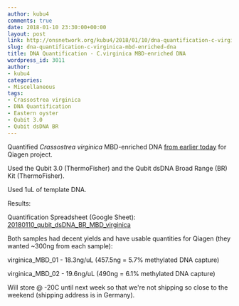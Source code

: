 ```yaml
---
author: kubu4
comments: true
date: 2018-01-10 23:30:00+00:00
layout: post
link: http://onsnetwork.org/kubu4/2018/01/10/dna-quantification-c-virginica-mbd-enriched-dna/
slug: dna-quantification-c-virginica-mbd-enriched-dna
title: DNA Quantification - C.virginica MBD-enriched DNA
wordpress_id: 3011
author:
- kubu4
categories:
- Miscellaneous
tags:
- Crassostrea virginica
- DNA Quantification
- Eastern oyster
- Qubit 3.0
- Qubit dsDNA BR
---
```


Quantified _Crassostrea virginica_ MBD-enriched DNA [from earlier today](http://onsnetwork.org/kubu4/2018/01/10/mbd-enrichment…ared-dna-day-3/) for Qiagen project.

Used the Qubit 3.0 (ThermoFisher) and the Qubit dsDNA Broad Range (BR) Kit (ThermoFisher).

Used 1uL of template DNA.

Results:

Quantification Spreadsheet (Google Sheet): [20180110_qubit_dsDNA_BR_MBD_virginica](https://docs.google.com/spreadsheets/d/1HVwlkcCn2AmhJQAHbP4GYSD-V4-ZnahiD55kc9PdjYs/edit?usp=sharing)

Both samples had decent yields and have usable quantities for Qiagen (they wanted ~300ng from each sample):

virginica_MBD_01 - 18.3ng/uL (457.5ng = 5.7% methylated DNA capture)

virginica_MBD_02 - 19.6ng/uL (490ng = 6.1% methylated DNA capture)

Will store @ -20C until next week so that we're not shipping so close to the weekend (shipping address is in Germany).
